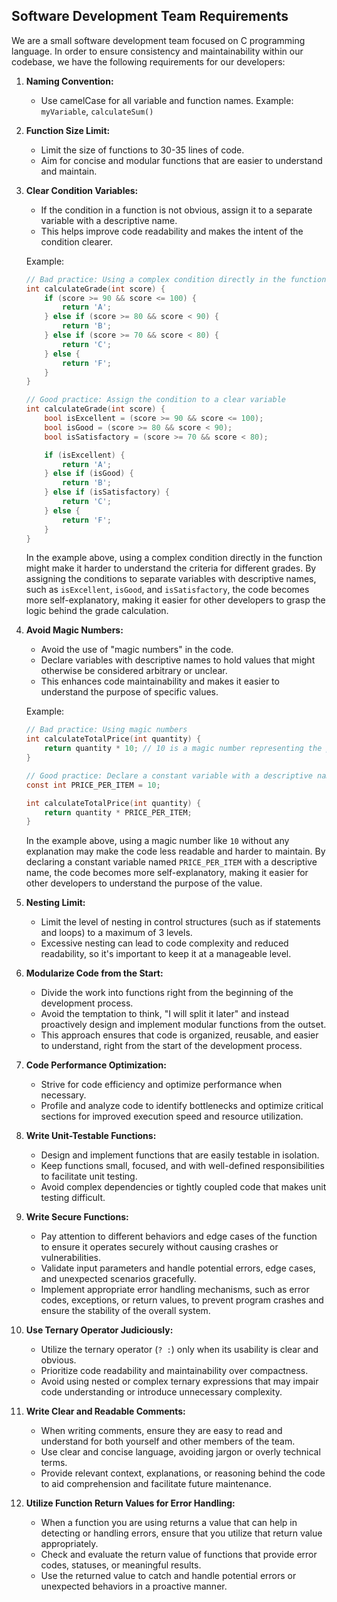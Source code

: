 ## Software Development Team Requirements

We are a small software development team focused on C programming language. 
In order to ensure consistency and maintainability within our codebase, 
we have the following requirements for our developers:

1. **Naming Convention:**
    - Use camelCase for all variable and function names.
   Example: `myVariable`, `calculateSum()`

2. **Function Size Limit:**
    - Limit the size of functions to 30-35 lines of code.
    - Aim for concise and modular functions that are easier to understand and maintain.

3. **Clear Condition Variables:**
   - If the condition in a function is not obvious, assign it to a separate variable with a descriptive name.
   - This helps improve code readability and makes the intent of the condition clearer.

   Example:

   ```c
   // Bad practice: Using a complex condition directly in the function
   int calculateGrade(int score) {
       if (score >= 90 && score <= 100) {
           return 'A';
       } else if (score >= 80 && score < 90) {
           return 'B';
       } else if (score >= 70 && score < 80) {
           return 'C';
       } else {
           return 'F';
       }
   }
   ```

   ```c
   // Good practice: Assign the condition to a clear variable
   int calculateGrade(int score) {
       bool isExcellent = (score >= 90 && score <= 100);
       bool isGood = (score >= 80 && score < 90);
       bool isSatisfactory = (score >= 70 && score < 80);

       if (isExcellent) {
           return 'A';
       } else if (isGood) {
           return 'B';
       } else if (isSatisfactory) {
           return 'C';
       } else {
           return 'F';
       }
   }
   ```

   In the example above, using a complex condition directly in the function might make it harder to understand the criteria for different grades. By assigning the conditions to separate variables with descriptive names, such as `isExcellent`, `isGood`, and `isSatisfactory`, the code becomes more self-explanatory, making it easier for other developers to grasp the logic behind the grade calculation.

4. **Avoid Magic Numbers:**
   - Avoid the use of "magic numbers" in the code.
   - Declare variables with descriptive names to hold values that might otherwise be considered arbitrary or unclear.
   - This enhances code maintainability and makes it easier to understand the purpose of specific values.

   Example:

   ```c
   // Bad practice: Using magic numbers
   int calculateTotalPrice(int quantity) {
       return quantity * 10; // 10 is a magic number representing the price per item
   }
   ```

   ```c
   // Good practice: Declare a constant variable with a descriptive name
   const int PRICE_PER_ITEM = 10;

   int calculateTotalPrice(int quantity) {
       return quantity * PRICE_PER_ITEM;
   }
   ```

   In the example above, using a magic number like `10` without any explanation may make the code less readable and harder to maintain. 
By declaring a constant variable named `PRICE_PER_ITEM` with a descriptive name, 
the code becomes more self-explanatory, 
making it easier for other developers to understand the purpose of the value.

5. **Nesting Limit:**
   - Limit the level of nesting in control structures (such as if statements and loops) to a maximum of 3 levels.
   - Excessive nesting can lead to code complexity and reduced readability, so it's important to keep it at a manageable level.

6. **Modularize Code from the Start:**
   - Divide the work into functions right from the beginning of the development process.
   - Avoid the temptation to think, "I will split it later" 
   and instead proactively design and implement modular functions from the outset.
   - This approach ensures that code is organized, reusable, and easier to understand, right from the start of the development process.

7. **Code Performance Optimization:**
   - Strive for code efficiency and optimize performance when necessary.
   - Profile and analyze code to identify bottlenecks and optimize critical sections for improved execution speed and resource utilization.

8. **Write Unit-Testable Functions:**
   - Design and implement functions that are easily testable in isolation.
   - Keep functions small, focused, and with well-defined responsibilities to facilitate unit testing.
   - Avoid complex dependencies or tightly coupled code that makes unit testing difficult.

9. **Write Secure Functions:**
   - Pay attention to different behaviors and edge cases of the function to ensure it operates securely without causing crashes or vulnerabilities.
   - Validate input parameters and handle potential errors, edge cases, and unexpected scenarios gracefully.
   - Implement appropriate error handling mechanisms, such as error codes, exceptions, or return values, to prevent program crashes and ensure the stability of the overall system.

10. **Use Ternary Operator Judiciously:**
    - Utilize the ternary operator (`? :`) only when its usability is clear and obvious.
    - Prioritize code readability and maintainability over compactness.
    - Avoid using nested or complex ternary expressions that may impair code understanding or introduce unnecessary complexity.

11. **Write Clear and Readable Comments:**
    - When writing comments, ensure they are easy to read and understand for both yourself and other members of the team.
    - Use clear and concise language, avoiding jargon or overly technical terms.
    - Provide relevant context, explanations, or reasoning behind the code to aid comprehension and facilitate future maintenance.

12. **Utilize Function Return Values for Error Handling:**
    - When a function you are using returns a value that can help in detecting or handling errors, ensure that you utilize that return value appropriately.
    - Check and evaluate the return value of functions that provide error codes, statuses, or meaningful results.
    - Use the returned value to catch and handle potential errors or unexpected behaviors in a proactive manner.